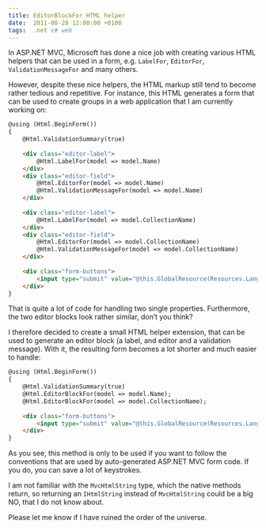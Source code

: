 ```yaml
---
title: EditorBlockFor HTML helper
date:  2011-08-28 12:00:00 +0100
tags:  .net c# web
---
```


In ASP.NET MVC, Microsoft has done a nice job with creating various HTML helpers
that can be used in a form, e.g. `LabelFor`, `EditorFor`, `ValidationMessageFor`
and many others.

However, despite these nice helpers, the HTML markup still tend to become rather
tedious and repetitive. For instance, this HTML generates a form that can be used
to create groups in a web application that I am currently working on:

```html
@using (Html.BeginForm())
{
	@Html.ValidationSummary(true)
	
	<div class="editor-label">
		@Html.LabelFor(model => model.Name)
	</div>
	<div class="editor-field">
		@Html.EditorFor(model => model.Name)
		@Html.ValidationMessageFor(model => model.Name)
	</div>
	
	<div class="editor-label">
		@Html.LabelFor(model => model.CollectionName)
	</div>
	<div class="editor-field">
		@Html.EditorFor(model => model.CollectionName)
		@Html.ValidationMessageFor(model => model.CollectionName)
	</div>
	
	<div class="form-buttons">
		<input type="submit" value="@this.GlobalResource(Resources.Language.Create)" />
	</div>
}
```

That is quite a lot of code for handling two single properties. Furthermore, the
two editor blocks look rather similar, don’t you think?

I therefore decided to create a small HTML helper extension, that can be used to
generate an editor block (a label, and editor and a validation message). With it,
the resulting form becomes a lot shorter and much easier to handle:

```html
@using (Html.BeginForm())
{
	@Html.ValidationSummary(true)
	@Html.EditorBlockFor(model => model.Name);
	@Html.EditorBlockFor(model => model.CollectionName);
	
	<div class="form-buttons">
		<input type="submit" value="@this.GlobalResource(Resources.Language.Create)" />
	</div>
}
```

As you see, this method is only to be used if you want to follow the conventions
that are used by auto-generated ASP.NET MVC form code. If you do, you can save a
lot of keystrokes.

I am not familiar with the `MvcHtmlString` type, which the native methods return,
so returning an `IHtmlString` instead of `MvcHtmlString` could be a big NO, that
I do not know about.

Please let me know if I have ruined the order of the universe.